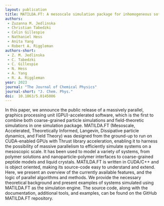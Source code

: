 ```yaml
---
layout: publication
title: MATILDA.FT: A mesoscale simulation package for inhomogeneous soft matter 
authors:
 - Zuzanna M. Jedlinska
 - Christian Tabedzki
 - Colin Gillespie
 - Nathaniel Hess
 - Anita Yang
 - Robert A. Riggleman
authors-short:
 - Z. M. Jedlinska
 - C. Tabedzki
 - C. Gillespie
 - N. Hess
 - A. Yang
 - R. A. Riggleman
year: 2023
journal: "The Journal of Chemical Physics"
journal-short: "J. Chem. Phys."
doi:  10.1063/5.0145006
---
```

In this paper, we announce the public release of a massively parallel, graphics processing unit (GPU)-accelerated software, which is the first to combine both coarse-grained particle simulations and field-theoretic simulations in one simulation package. MATILDA.FT (Mesoscale, Accelerated, Theoretically Informed, Langevin, Dissipative particle dynamics, and Field Theory) was designed from the ground-up to run on CUDA-enabled GPUs with Thrust library acceleration, enabling it to harness the possibility of massive parallelism to efficiently simulate systems on a mesoscopic scale. It has been used to model a variety of systems, from polymer solutions and nanoparticle-polymer interfaces to coarse-grained peptide models and liquid crystals. MATILDA.FT is written in CUDA/C++ and is object oriented, making its source-code easy to understand and extend. Here, we present an overview of the currently available features, and the logic of parallel algorithms and methods. We provide the necessary theoretical background and present examples of systems simulated using MATILDA.FT as the simulation engine. The source code, along with the documentation, additional tools, and examples, can be found on the GitHub MATILDA.FT repository.
